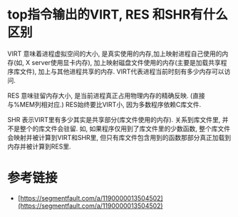 # top指令输出的VIRT, RES 和SHR有什么区别

VIRT 意味着进程虚拟空间的大小, 是真实使用的内存,加上映射进程自己使用的内存(如, X server使用显卡内存), 加上映射磁盘文件使用的内存(主要是加载共享程序库文件), 加上与其他进程共享的内存. VIRT代表进程当前时刻有多少内存可以访问.

RES 意味驻留内存大小, 是当前进程真正占用物理内存的精确反映. (直接与%MEM列相对应.) RES始终要比VIRT小, 因为多数程序依赖C库文件.

SHR 表示VIRT里有多少其实是共享部分(库文件使用的内存). 关系到库文件里, 并不是整个的库文件会驻留. 如, 如果程序仅用到了库文件里的少数函数, 整个库文件会映射并被计算到VIRT和SHR里, 但只有库文件包含用到的函数那部分真正加载到内存并被计算到RES里.

# 参考链接

- [https://segmentfault.com/a/1190000013504502](https://segmentfault.com/a/1190000013504502)
